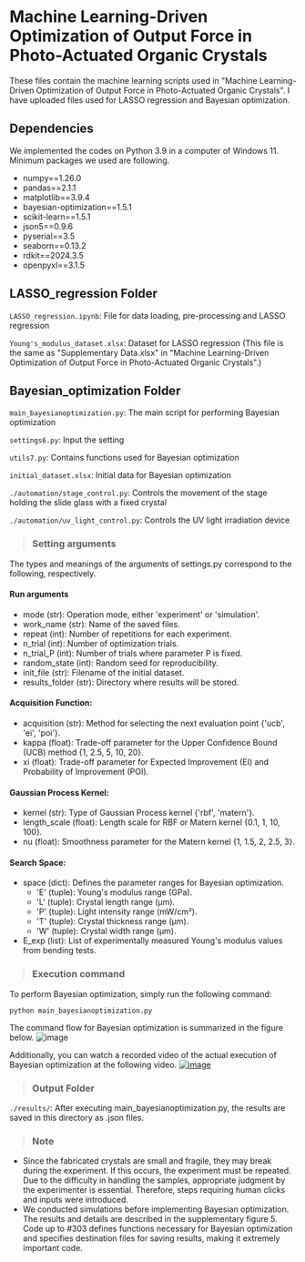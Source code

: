 # Machine Learning-Driven Optimization of Output Force in Photo-Actuated Organic Crystals

These files contain the machine learning scripts used in "Machine Learning-Driven Optimization of Output Force in Photo-Actuated Organic Crystals". 
I have uploaded files used for LASSO regression and Bayesian optimization. 

## Dependencies
We implemented the codes on Python 3.9 in a computer of Windows 11.
Minimum packages we used are following.

- numpy==1.26.0
- pandas==2.1.1
- matplotlib==3.9.4
- bayesian-optimization==1.5.1
- scikit-learn==1.5.1
- json5==0.9.6
- pyserial==3.5
- seaborn==0.13.2
- rdkit==2024.3.5
- openpyxl==3.1.5

## LASSO_regression Folder
`LASSO_regression.ipynb`: File for data loading, pre-processing and LASSO regression

`Young's_modulus_dataset.xlsx`: Dataset for LASSO regression
(This file is the same as "Supplementary Data.xlsx" in "Machine Learning-Driven Optimization of Output Force in Photo-Actuated Organic Crystals".)

## Bayesian_optimization Folder
`main_bayesianoptimization.py`: The main script for performing Bayesian optimization

`settings6.py`: Input the setting

`utils7.py`: Contains functions used for Bayesian optimization

`initial_dataset.xlsx`: Initial data for Bayesian optimization

`./automation/stage_control.py`: Controls the movement of the stage holding the slide glass with a fixed crystal

`./automation/uv_light_control.py`: Controls the UV light irradiation device

> ### Setting arguments
The types and meanings of the arguments of settings.py correspond to the following, respectively.

#### Run arguments
- mode (str): Operation mode, either 'experiment' or 'simulation'.
- work_name (str): Name of the saved files.
- repeat (int): Number of repetitions for each experiment.
- n_trial (int): Number of optimization trials.
- n_trial_P (int): Number of trials where parameter P is fixed.
- random_state (int): Random seed for reproducibility.
- init_file (str): Filename of the initial dataset.
- results_folder (str): Directory where results will be stored.

#### Acquisition Function:
- acquisition (str): Method for selecting the next evaluation point {'ucb', 'ei', 'poi'}.
- kappa (float): Trade-off parameter for the Upper Confidence Bound (UCB) method {1, 2.5, 5, 10, 20}.
- xi (float): Trade-off parameter for Expected Improvement (EI) and Probability of Improvement (POI).

#### Gaussian Process Kernel:
- kernel (str): Type of Gaussian Process kernel {'rbf', 'matern'}.
- length_scale (float): Length scale for RBF or Matern kernel {0.1, 1, 10, 100}.
- nu (float): Smoothness parameter for the Matern kernel {1, 1.5, 2, 2.5, 3}.

#### Search Space:
- space (dict): Defines the parameter ranges for Bayesian optimization.
    - 'E' (tuple): Young's modulus range (GPa).
    - 'L' (tuple): Crystal length range (μm).
    - 'P' (tuple): Light intensity range (mW/cm²).
    - 'T' (tuple): Crystal thickness range (μm).
    - 'W' (tuple): Crystal width range (μm).
- E_exp (list): List of experimentally measured Young's modulus values from bending tests.

> ### Execution command
To perform Bayesian optimization, simply run the following command:

`python main_bayesianoptimization.py`

The command flow for Bayesian optimization is summarized in the figure below. 
![image](https://github.com/user-attachments/assets/1282f18e-2c1c-4efb-a1d8-63c1281f3459)

Additionally, you can watch a recorded video of the actual execution of Bayesian optimization at the following video.
[![image](https://github.com/user-attachments/assets/1b9e5d14-bd44-463f-b919-6564d23ef9a9)](https://youtu.be/iQlV0FbhcLQ)

> ### Output Folder
`./results/`: After executing main_bayesianoptimization.py, the results are saved in this directory as .json files.

> ### Note
- Since the fabricated crystals are small and fragile, they may break during the experiment. If this occurs, the experiment must be repeated. Due to the difficulty in handling the samples, appropriate judgment by the experimenter is essential. Therefore, steps requiring human clicks and inputs were introduced. 
- We conducted simulations before implementing Bayesian optimization. The results and details are described in the supplementary figure 5. Code up to #303 defines functions necessary for Bayesian optimization and specifies destination files for saving results, making it extremely important code. 
